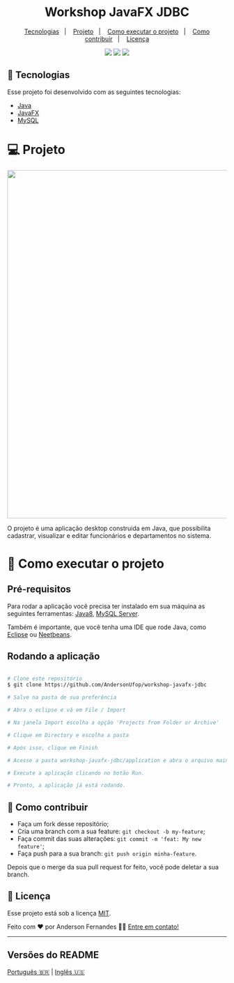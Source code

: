 <h1 align="center">
  Workshop JavaFX JDBC
</h1>

<p align="center">
  <a href="#-tecnologias">Tecnologias</a>&nbsp;&nbsp;&nbsp;|&nbsp;&nbsp;&nbsp;
  <a href="#-projeto">Projeto</a>&nbsp;&nbsp;&nbsp;|&nbsp;&nbsp;&nbsp;
  <a href="#-como-executar-o-projeto">Como executar o projeto</a>&nbsp;&nbsp;&nbsp;|&nbsp;&nbsp;&nbsp;
  <a href="#-como-contribuir">Como contribuir</a>&nbsp;&nbsp;&nbsp;|&nbsp;&nbsp;&nbsp;
  <a href="#memo-licença">Licença</a>
</p>

<p align="center">
  <img src="https://img.shields.io/github/languages/count/AndersonUfop/workshop-javafx-jdbc">
  <img src="https://img.shields.io/github/languages/top/AndersonUfop/workshop-javafx-jdbc">
  <img src="https://img.shields.io/github/repo-size/AndersonUfop/workshop-javafx-jdbc">
</p>

## 🚀 Tecnologias

Esse projeto foi desenvolvido com as seguintes tecnologias:

- [Java](https://www.java.com/pt-BR/)
- [JavaFX](https://openjfx.io)
- [MySQL](https://www.mysql.com)

# 💻 Projeto

<img src="https://user-images.githubusercontent.com/49786548/99917098-ecb32700-2cec-11eb-9a15-80debf68ceb1.gif" width="800">

O projeto é uma aplicação desktop construida em Java, que possibilita cadastrar, visualizar e editar funcionários e departamentos no sistema.

 
# 🚀 Como executar o projeto

## Pré-requisitos

Para rodar a aplicação você precisa ter instalado em sua máquina as seguintes ferramentas: [Java8](https://www.oracle.com/br/java/technologies/javase/javase-jdk8-downloads.html),
[MySQL Server](https://dev.mysql.com/downloads/mysql/).

Também é importante, que você tenha uma IDE que rode Java, como [Eclipse](https://www.eclipse.org/downloads/) ou [Neetbeans](https://netbeans.org).

## Rodando a aplicação

```bash 

# Clone este repositório
$ git clone https://github.com/AndersonUfop/workshop-javafx-jdbc

# Salve na pasta de sua preferência

# Abra o eclipse e vá em File / Import

# Na janela Import escolha a opção 'Projects from Folder or Archive'

# Clique em Directory e escolha a pasta

# Após isso, clique em Finish

# Acesse a pasta workshop-javafx-jdbc/application e abra o arquivo main

# Execute a aplicação clicando no botão Run.

# Pronto, a aplicação já está rodando.
```

## 🤔 Como contribuir

- Faça um fork desse repositório;
- Cria uma branch com a sua feature: `git checkout -b my-feature`;
- Faça commit das suas alterações: `git commit -m 'feat: My new feature'`;
- Faça push para a sua branch: `git push origin minha-feature`.

Depois que o merge da sua pull request for feito, você pode deletar a sua branch.

## :memo: Licença

Esse projeto está sob a licença [MIT](./LICENSE).

Feito com ❤️ por Anderson Fernandes 👋🏽 [Entre em contato!](https://www.linkedin.com/in/anderson-fernandes-8b5a50135/)

---

##  Versões do README

[Português 🇧🇷](./README.md)  |  [Inglês 🇺🇸](./README-en.md)



